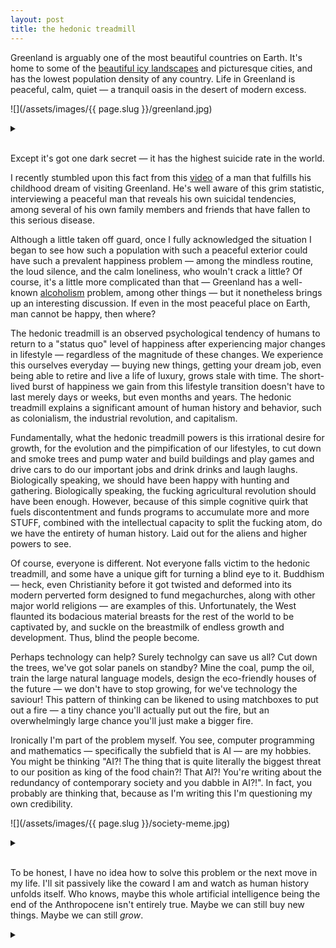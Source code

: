 ```yaml
---
layout: post
title: the hedonic treadmill
---
```


Greenland is arguably one of the most beautiful countries on Earth. It's home to some of the [beautiful icy landscapes](https://kids.nationalgeographic.com/geography/countries/article/greenland) and picturesque cities, and has the lowest population density of any country. Life in Greenland is peaceful, calm, quiet — a tranquil oasis in the desert of modern excess.

![](/assets/images/{{ page.slug }}/greenland.jpg)
<details closed>
<summary></summary>
Pictured above is the landscape of Nuuk, the capital of and most populous city in Greenland.
</details> <br>

Except it's got one dark secret — it has the highest suicide rate in the world.

I recently stumbled upon this fact from this [video](https://www.youtube.com/watch?v=LJzmFINLL6g) of a man that fulfills his childhood dream of visiting Greenland. He's well aware of this grim statistic, interviewing a peaceful man that reveals his own suicidal tendencies, among several of his own family members and friends that have fallen to this serious disease.

Although a little taken off guard, once I fully acknowledged the situation I began to see how such a population with such a peaceful exterior could have such a prevalent happiness problem — among the mindless routine, the loud silence, and the calm loneliness, who wouln't crack a little? Of course, it's a little more complicated than that — Greenland has a well-known [alcoholism](https://www.ncbi.nlm.nih.gov/pmc/articles/PMC7480488/) problem, among other things — but it nonetheless brings up an interesting discussion. If even in the most peaceful place on Earth, man cannot be happy, then where?

The hedonic treadmill is an observed psychological tendency of humans to return to a "status quo" level of happiness after experiencing major changes in lifestyle — regardless of the magnitude of these changes. We experience this ourselves everyday — buying new things, getting your dream job, even being able to retire and live a life of luxury, grows stale with time. The short-lived burst of happiness we gain from this lifestyle transition doesn't have to last merely days or weeks, but even months and years. The hedonic treadmill explains a significant amount of human history and behavior, such as colonialism, the industrial revolution, and capitalism.

Fundamentally, what the hedonic treadmill powers is this irrational desire for growth, for the evolution and the pimpification of our lifestyles, to cut down and smoke trees and pump water and build buildings and play games and drive cars to do our important jobs and drink drinks and laugh laughs. Biologically speaking, we should have been happy with hunting and gathering. Biologically speaking, the fucking agricultural revolution should have been enough. However, because of this simple cognitive quirk that fuels discontentment and funds programs to accumulate more and more STUFF, combined with the intellectual capacity to split the fucking atom, do we have the entirety of human history. Laid out for the aliens and higher powers to see.

Of course, everyone is different. Not everyone falls victim to the hedonic treadmill, and some have a unique gift for turning a blind eye to it. Buddhism — heck, even Christianity before it got twisted and deformed into its modern perverted form designed to fund megachurches, along with other major world religions — are examples of this. Unfortunately, the West flaunted its bodacious material breasts for the rest of the world to be captivated by, and suckle on the breastmilk of endless growth and development. Thus, blind the people become.

Perhaps technology can help? Surely technolgy can save us all? Cut down the trees, we've got solar panels on standby? Mine the coal, pump the oil, train the large natural language models, design the eco-friendly houses of the future — we don't have to stop growing, for we've technology the saviour! This pattern of thinking can be likened to using matchboxes to put out a fire — a tiny chance you'll actually put out the fire, but an overwhelmingly large chance you'll just make a bigger fire.

Ironically I'm part of the problem myself. You see, computer programming and mathematics — specifically the subfield that is AI — are my hobbies. You might be thinking "AI?! The thing that is quite literally the biggest threat to our position as king of the food chain?! That AI?! You're writing about the redundancy of contemporary society and you dabble in AI?!". In fact, you probably are thinking that, because as I'm writing this I'm questioning my own credibility.

![](/assets/images/{{ page.slug }}/society-meme.jpg)
<details closed>
<summary></summary>
If you're chronically online, you're well aware of this meme. If not, well — just know that if you sound like the above, then this meme is for you.
</details> <br>

To be honest, I have no idea how to solve this problem or the next move in my life. I'll sit passively like the coward I am and watch as human history unfolds itself. Who knows, maybe this whole artificial intelligence being the end of the Anthropocene isn't entirely true. Maybe we can still buy new things. Maybe we can still *grow*.

<details closed>
<summary></summary>
This rant is partially inspired by Scott Alexander's excellent blog post entitled <a href="https://slatestarcodex.com/2014/07/30/meditations-on-moloch/">Meditations on Moloch</a>. You should check it out, it's a lot more coherently written than this one.
</details> <br>